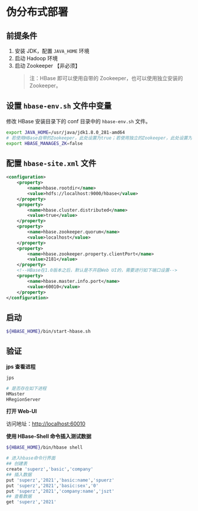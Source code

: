 # 伪分布式部署

## 前提条件

1. 安装 JDK，配置 `JAVA_HOME` 环境
2. 启动 Hadoop 环境
3. 启动 Zookeeper 【非必须】
   > 注：HBase 即可以使用自带的 Zookeeper，也可以使用独立安装的 Zookeeper。

## 设置 `hbase-env.sh` 文件中变量

修改 HBase 安装目录下的 conf 目录中的 `hbase-env.sh` 文件。

```bash
export JAVA_HOME=/usr/java/jdk1.8.0_281-amd64
# 若使用HBase自带的Zookeeper，此处设置为true；若使用独立的Zookeeper，此处设置为false
export HBASE_MANAGES_ZK=false
```

## 配置 `hbase-site.xml` 文件

```xml
<configuration>
    <property>
        <name>hbase.rootdir</name>
        <value>hdfs://localhost:9000/hbase</value>
    </property>
    <property>
        <name>hbase.cluster.distributed</name>
        <value>true</value>
    </property>
    <property>
        <name>hbase.zookeeper.quorum</name>
        <value>localhost</value>
    </property>
    <property>
        <name>hbase.zookeeper.property.clientPort</name>
        <value>2181</value>
    </property>
    <!--HBase在1.0版本之后，默认是不开启Web UI的，需要进行如下端口设置-->
    <property>
        <name>hbase.master.info.port</name>
        <value>60010</value>
    </property>
</configuration>
```

## 启动

```bash
${HBASE_HOME}/bin/start-hbase.sh
```

## 验证

**jps 查看进程**

```bash
jps

# 是否存在如下进程
HMaster
HRegionServer
```

**打开 Web-UI**

访问地址：<http://localhost:60010>

**使用 HBase-Shell 命令插入测试数据**

```bash
${HBASE_HOME}/bin/hbase shell

# 进入hbase命令行界面
## 创建表
create 'superz','basic','company'
## 插入数据
put 'superz','2021','basic:name','spuerz'
put 'superz','2021','basic:sex','0'
put 'superz','2021','company:name','jszt'
## 查看数据
get 'superz','2021'
```
